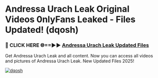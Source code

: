 # Andressa Urach Leak Original Videos 0nlyFans Leaked - Files Updated! (dqosh)

<h3>🔴 CLICK HERE 🌐==►► <a href="https://best4dudes.click/HH4t6V" rel="nofollow">Andressa Urach Leak Updated Files</a></h3>

Get Andressa Urach Leak and all content. Now you can access all videos and pictures of Andressa Urach Leak. New Updated Files 2025!

[![dqosh](https://github.com/user-attachments/assets/8c521d6e-e6e3-4a75-9320-d58ab9d79d5b)](https://best4dudes.click/HH4t6V)
